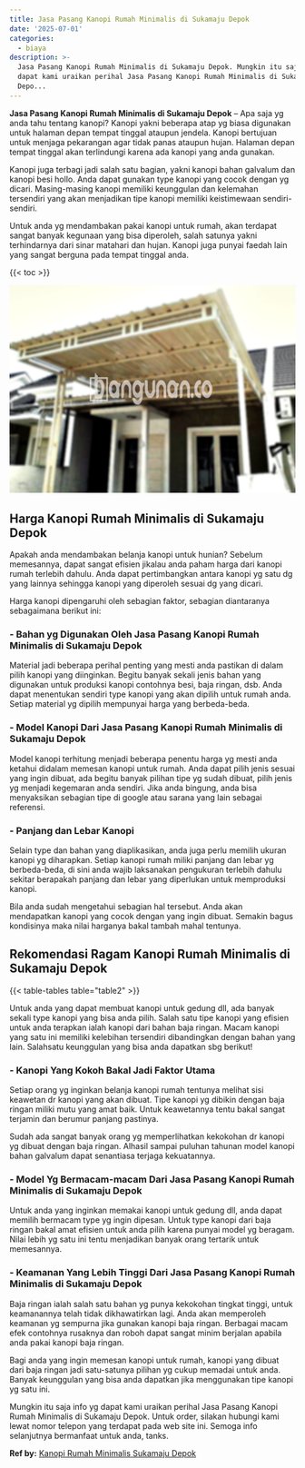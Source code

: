 ```yaml
---
title: Jasa Pasang Kanopi Rumah Minimalis di Sukamaju Depok
date: '2025-07-01'
categories:
  - biaya
description: >-
  Jasa Pasang Kanopi Rumah Minimalis di Sukamaju Depok. Mungkin itu saja info yg
  dapat kami uraikan perihal Jasa Pasang Kanopi Rumah Minimalis di Sukamaju
  Depo...
---
```


**Jasa Pasang Kanopi Rumah Minimalis di Sukamaju Depok** – Apa saja yg anda tahu tentang kanopi? Kanopi yakni beberapa atap yg biasa digunakan untuk halaman depan tempat tinggal ataupun jendela. Kanopi bertujuan untuk menjaga pekarangan agar tidak panas ataupun hujan. Halaman depan tempat tinggal akan terlindungi karena ada kanopi yang anda gunakan.

Kanopi juga terbagi jadi salah satu bagian, yakni kanopi bahan galvalum dan kanopi besi hollo. Anda dapat gunakan type kanopi yang cocok dengan yg dicari. Masing-masing kanopi memiliki keunggulan dan kelemahan tersendiri yang akan menjadikan tipe kanopi memiliki keistimewaan sendiri-sendiri.

Untuk anda yg mendambakan pakai kanopi untuk rumah, akan terdapat sangat banyak kegunaan yang bisa diperoleh, salah satunya yakni terhindarnya dari sinar matahari dan hujan. Kanopi juga punyai faedah lain yang sangat berguna pada tempat tinggal anda.

{{< toc >}}

![Jasa Pasang Kanopi Rumah Minimalis di Sukamaju Depok](/images/harga-kanopi-minimalis-17.png)

## Harga Kanopi Rumah Minimalis di Sukamaju Depok

Apakah anda mendambakan belanja kanopi untuk hunian? Sebelum memesannya, dapat sangat efisien jikalau anda paham harga dari kanopi rumah terlebih dahulu. Anda dapat pertimbangkan antara kanopi yg satu dg yang lainnya sehingga kanopi yang diperoleh sesuai dg yang dicari.

Harga kanopi dipengaruhi oleh sebagian faktor, sebagian diantaranya sebagaimana berikut ini:

### \- Bahan yg Digunakan Oleh Jasa Pasang Kanopi Rumah Minimalis di Sukamaju Depok

Material jadi beberapa perihal penting yang mesti anda pastikan di dalam pilih kanopi yang diinginkan. Begitu banyak sekali jenis bahan yang digunakan untuk produksi kanopi contohnya besi, baja ringan, dsb. Anda dapat menentukan sendiri type kanopi yang akan dipilih untuk rumah anda. Setiap material yg dipilih mempunyai harga yang berbeda-beda.

### \- Model Kanopi Dari Jasa Pasang Kanopi Rumah Minimalis di Sukamaju Depok

Model kanopi terhitung menjadi beberapa penentu harga yg mesti anda ketahui didalam memesan kanopi untuk rumah. Anda dapat pilih jenis sesuai yang ingin dibuat, ada begitu banyak pilihan tipe yg sudah dibuat, pilih jenis yg menjadi kegemaran anda sendiri. Jika anda bingung, anda bisa menyaksikan sebagian tipe di google atau sarana yang lain sebagai referensi.

### \- Panjang dan Lebar Kanopi

Selain type dan bahan yang diaplikasikan, anda juga perlu memilih ukuran kanopi yg diharapkan. Setiap kanopi rumah miliki panjang dan lebar yg berbeda-beda, di sini anda wajib laksanakan pengukuran terlebih dahulu sekitar berapakah panjang dan lebar yang diperlukan untuk memproduksi kanopi.

Bila anda sudah mengetahui sebagian hal tersebut. Anda akan mendapatkan kanopi yang cocok dengan yang ingin dibuat. Semakin bagus kondisinya maka nilai harganya bakal tambah mahal tentunya.

## Rekomendasi Ragam Kanopi Rumah Minimalis di Sukamaju Depok

{{< table-tables table="table2" >}}

Untuk anda yang dapat membuat kanopi untuk gedung dll, ada banyak sekali type kanopi yang bisa anda pilih. Salah satu tipe kanopi yang efisien untuk anda terapkan ialah kanopi dari bahan baja ringan. Macam kanopi yang satu ini memiliki kelebihan tersendiri dibandingkan dengan bahan yang lain. Salahsatu keunggulan yang bisa anda dapatkan sbg berikut!

### \- Kanopi Yang Kokoh Bakal Jadi Faktor Utama

Setiap orang yg inginkan belanja kanopi rumah tentunya melihat sisi keawetan dr kanopi yang akan dibuat. Tipe kanopi yg dibikin dengan baja ringan miliki mutu yang amat baik. Untuk keawetannya tentu bakal sangat terjamin dan berumur panjang pastinya.

Sudah ada sangat banyak orang yg memperlihatkan kekokohan dr kanopi yg dibuat dengan baja ringan. Alhasil sampai puluhan tahunan model kanopi bahan galvalum dapat senantiasa terjaga kekuatannya.

### \- Model Yg Bermacam-macam Dari Jasa Pasang Kanopi Rumah Minimalis di Sukamaju Depok

Untuk anda yang inginkan memakai kanopi untuk gedung dll, anda dapat memilih bermacam type yg ingin dipesan. Untuk type kanopi dari baja ringan bakal amat efisien untuk anda pilih karena punyai model yg beragam. Nilai lebih yg satu ini tentu menjadikan banyak orang tertarik untuk memesannya.

### \- Keamanan Yang Lebih Tinggi Dari Jasa Pasang Kanopi Rumah Minimalis di Sukamaju Depok

Baja ringan ialah salah satu bahan yg punya kekokohan tingkat tinggi, untuk keamanannya telah tidak dikhawatirkan lagi. Anda akan memperoleh keamanan yg sempurna jika gunakan kanopi baja ringan. Berbagai macam efek contohnya rusaknya dan roboh dapat sangat minim berjalan apabila anda pakai kanopi baja ringan.

Bagi anda yang ingin memesan kanopi untuk rumah, kanopi yang dibuat dari baja ringan jadi satu-satunya pilihan yg cukup memadai untuk anda. Banyak keunggulan yang bisa anda dapatkan jika menggunakan tipe kanopi yg satu ini.

Mungkin itu saja info yg dapat kami uraikan perihal Jasa Pasang Kanopi Rumah Minimalis di Sukamaju Depok. Untuk order, silakan hubungi kami lewat nomor telepon yang terdapat pada web site ini. Semoga info selanjutnya bermanfaat untuk anda, tanks.

**Ref by:**  [Kanopi Rumah Minimalis Sukamaju Depok](https://id.wikipedia.org/wiki/Kanopi)
